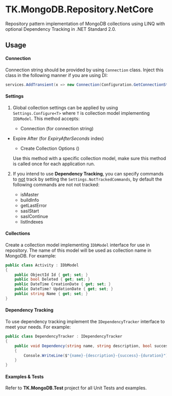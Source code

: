 # TK.MongoDB.Repository.NetCore

Repository pattern implementation of MongoDB collections using LINQ with optional Dependency Tracking in .NET Standard 2.0.

## Usage

#### Connection

Connection string should be provided by using `Connection` class. Inject this class in the following manner if you are using DI:

```c#
services.AddTransient(x => new Connection(Configuration.GetConnectionString("DefaultConnection")));
```

#### Settings

1. Global collection settings can be applied by using `Settings.Configure<T>` where `T` is collection model implementing `IDbModel`. This method accepts:

   - Connection (for connection string)
- Expire After (for *ExpiryAfterSeconds* index)
   - Create Collection Options ()

   Use this method with a specific collection model, make sure this method is called once for each application run.


2. If you intend to use **Dependency Tracking**, you can specify commands to <u>not</u> track by setting the `Settings.NotTrackedCommands`, by default the following commands are not not tracked:

   - isMaster
   - buildInfo
   - getLastError
   - saslStart
   - saslContinue
   - listIndexes

#### Collections

Create a collection model implementing `IDbModel` interface for use in repository. The name of this model will be used as collection name in MongoDB. For example:

```c#
public class Activity : IDbModel
{
    public ObjectId Id { get; set; }
    public bool Deleted { get; set; }
    public DateTime CreationDate { get; set; }
    public DateTime? UpdationDate { get; set; }
    public string Name { get; set; }
}
```

#### Dependency Tracking

To use dependency tracking implement the `IDependencyTracker` interface to meet your needs. For example:

```c#
public class DependencyTracker : IDependencyTracker
{
	public void Dependency(string name, string description, bool success, TimeSpan duration)
    {
    	Console.WriteLine($"{name}-{description}-{success}-{duration}");
    }
}
```

#### Examples & Tests

Refer to **TK.MongoDB.Test** project for all Unit Tests and examples.